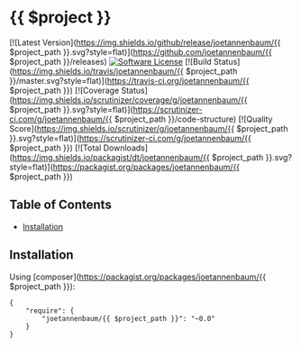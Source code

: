 # {{ $project }}

[![Latest Version](https://img.shields.io/github/release/joetannenbaum/{{ $project_path }}.svg?style=flat)](https://github.com/joetannenbaum/{{ $project_path }}/releases)
[![Software License](https://img.shields.io/badge/license-MIT-brightgreen.svg?style=flat)](LICENSE.md)
[![Build Status](https://img.shields.io/travis/joetannenbaum/{{ $project_path }}/master.svg?style=flat)](https://travis-ci.org/joetannenbaum/{{ $project_path }})
[![Coverage Status](https://img.shields.io/scrutinizer/coverage/g/joetannenbaum/{{ $project_path }}.svg?style=flat)](https://scrutinizer-ci.com/g/joetannenbaum/{{ $project_path }}/code-structure)
[![Quality Score](https://img.shields.io/scrutinizer/g/joetannenbaum/{{ $project_path }}.svg?style=flat)](https://scrutinizer-ci.com/g/joetannenbaum/{{ $project_path }})
[![Total Downloads](https://img.shields.io/packagist/dt/joetannenbaum/{{ $project_path }}.svg?style=flat)](https://packagist.org/packages/joetannenbaum/{{ $project_path }})

## Table of Contents

+ [Installation](#installation)

## Installation

Using [composer](https://packagist.org/packages/joetannenbaum/{{ $project_path }}):

```
{
    "require": {
        "joetannenbaum/{{ $project_path }}": "~0.0"
    }
}
```